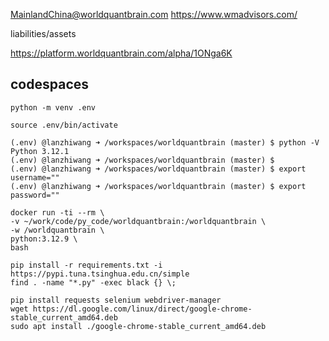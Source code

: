MainlandChina@worldquantbrain.com
https://www.wmadvisors.com/

liabilities/assets

https://platform.worldquantbrain.com/alpha/1ONga6K

## codespaces

```shell
python -m venv .env

source .env/bin/activate

(.env) @lanzhiwang ➜ /workspaces/worldquantbrain (master) $ python -V
Python 3.12.1
(.env) @lanzhiwang ➜ /workspaces/worldquantbrain (master) $
(.env) @lanzhiwang ➜ /workspaces/worldquantbrain (master) $ export username=""
(.env) @lanzhiwang ➜ /workspaces/worldquantbrain (master) $ export password=""

docker run -ti --rm \
-v ~/work/code/py_code/worldquantbrain:/worldquantbrain \
-w /worldquantbrain \
python:3.12.9 \
bash

pip install -r requirements.txt -i https://pypi.tuna.tsinghua.edu.cn/simple
find . -name "*.py" -exec black {} \;

pip install requests selenium webdriver-manager
wget https://dl.google.com/linux/direct/google-chrome-stable_current_amd64.deb
sudo apt install ./google-chrome-stable_current_amd64.deb

```
